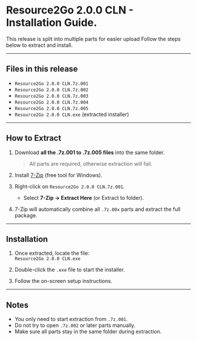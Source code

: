 # Resource2Go 2.0.0 CLN - Installation Guide.

This release is split into multiple parts for easier upload
Follow the steps below to extract and install.

---

## Files in this release
- `Resource2Go 2.0.0 CLN.7z.001`
- `Resource2Go 2.0.0 CLN.7z.002`
- `Resource2Go 2.0.0 CLN.7z.003`
- `Resource2Go 2.0.0 CLN.7z.004`
- `Resource2Go 2.0.0 CLN.7z.005`
- `Resource2Go 2.0.0 CLN.exe` (extracted installer)

---

## How to Extract

1. Download **all the .7z.001 to .7z.005 files** into the same folder.  
   > All parts are required, otherwise extraction will fail.

2. Install [7-Zip](https://www.7-zip.org/) (free tool for Windows).  

3. Right-click on `Resource2Go 2.0.0 CLN.7z.001`.  
   - Select **7-Zip → Extract Here** (or Extract to folder).  

4. 7-Zip will automatically combine all `.7z.00x` parts and extract the full package.  

---

## Installation

1. Once extracted, locate the file:  
   `Resource2Go 2.0.0 CLN.exe`

2. Double-click the `.exe` file to start the installer.  

3. Follow the on-screen setup instructions.

---

## Notes
- You only need to start extraction from `.7z.001`.  
- Do not try to open `.7z.002` or later parts manually.  
- Make sure all parts stay in the same folder during extraction.  
